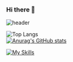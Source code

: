 ### Hi there 👋

![header](https://capsule-render.vercel.app/api?type=venom&color=auto&height=300&section=header&text=I'm%20lihuibear&fontSize=90)


![Top Langs](https://github-readme-stats.vercel.app/api/top-langs/?username=lihuibear4&layout=compact&theme=tokyonight)
<br>
[![Anurag's GitHub stats](https://github-readme-stats.vercel.app/api?username=lihuibear4)](https://github.com/anuraghazra/github-readme-stats)
<br>
<!--
<img src="https://komarev.com/ghpvc/?username=lihuibear4&abbreviated=true" />
-->
[![My Skills](https://skillicons.dev/icons?i=js,html,css,bootstrap,java,python,cpp,idea,ai,linux)](https://skillicons.dev)
